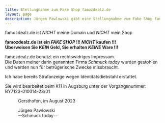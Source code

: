 ```yaml
---
title: Stellungnahme zum Fake Shop famozdealz.de
layout: page
description: Jürgen Pawlowski gibt eine Stellungnahme zum Fake Shop famozdealz.de ab, bei dem die Daten seiner Firma Schmuck today rechtswidrig im Impressum verwendet werden.
---
```


famozdealz.de ist *NICHT* meine Domain und *NICHT* mein Shop.

**famozdealz.de ist ein *FAKE SHOP* !!! *NICHT* kaufen !!!**\
**Überweisen Sie *KEIN* Geld, Sie erhalten *KEINE* Ware !!!**

famozdealz.de benutzt ein rechtswidriges Impressum.\
Die Daten meiner darin genannten Firma *Schmuck today* wurden gestohlen und werden nun für betrügerische Zwecke missbraucht.

Ich habe bereits Strafanzeige wegen Identitätsdiebstahl erstattet.

Sie wird bearbeitet beim K11 in Augsburg unter der Vorgangsnummer:\
BY7123-010014-23/01

&ensp;&ensp;&ensp;&ensp;&ensp;&ensp;Gersthofen, im August 2023

&ensp;&ensp;&ensp;&ensp;&ensp;&ensp;Jürgen Pawlowski\
&ensp;&ensp;&ensp;&ensp;&ensp;&ensp;--Schmuck today--
